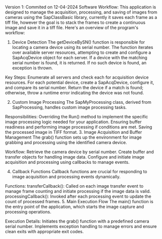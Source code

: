 Version 1: 
Commited on 12-04-2024
Software Workflow:
This application is designed to manage the acquisition, processing, and saving of images from cameras using the SapClassBasic library, currently it saves each frame as a tiff file, however the goal is to stack the frames to create a continuous image and save it in a tiff file. Here's an overview of the program's workflow:

1. Device Detection
The getDeviceBySN() function is responsible for locating a camera device using its serial number. The function iterates over available server resources, attempting to create and configure a SapAcqDevice object for each server. If a device with the matching serial number is found, it is returned. If no such device is found, an exception is thrown.

Key Steps:
Enumerate all servers and check each for acquisition device resources.
For each potential device, create a SapAcqDevice, configure it, and compare its serial number.
Return the device if a match is found; otherwise, throw a runtime error indicating the device was not found.

2. Custom Image Processing
The SapMyProcessing class, derived from SapProcessing, handles custom image processing tasks.

Responsibilities:
Overriding the Run() method to implement the specific image processing logic needed for your application.
Ensuring buffer readiness and performing image processing if conditions are met.
Saving the processed image in TIFF format.
3. Image Acquisition and Buffer Management
The grab() function sets up the environment for image grabbing and processing using the identified camera device.

Workflow:
Retrieve the camera device by serial number.
Create buffer and transfer objects for handling image data.
Configure and initiate image acquisition and processing using callbacks to manage events.

4. Callback Functions
Callback functions are crucial for responding to image acquisition and processing events dynamically.

Functions:
transferCallback(): Called on each image transfer event to manage frame counting and initiate processing if the image data is valid.
processingCallback(): Invoked after each processing event to update the count of processed frames.
5. Main Execution Flow
The main() function is the entry point of the application, which starts the image capture and processing operations.

Execution Details:
Initiates the grab() function with a predefined camera serial number.
Implements exception handling to manage errors and ensure clean exits with appropriate exit codes.
